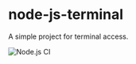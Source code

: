 # node-js-terminal
A simple project for terminal access.

![Node.js CI](https://github.com/sauravk7077/node-js-terminal/workflows/Node.js%20CI/badge.svg)

